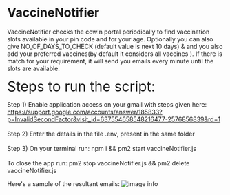 # VaccineNotifier

VaccineNotifier checks the cowin portal periodically to find vaccination slots available in your pin code and for your age. Optionally you can also give NO_OF_DAYS_TO_CHECK (default value is next 10 days) & and you also add your preferred vaccines(by default it considers all vaccines ). If there is match for your requirement, it will send you emails every minute until the slots are available.

<font size="6"> Steps to run the script: </font>

Step 1) Enable application access on your gmail with steps given here:
https://support.google.com/accounts/answer/185833?p=InvalidSecondFactor&visit_id=637554658548216477-2576856839&rd=1  
\
Step 2) Enter the details in the file .env, present in the same folder
\
\
Step 3) On your terminal run: npm i && pm2 start vaccineNotifier.js
\
\
To close the app run: pm2 stop vaccineNotifier.js && pm2 delete vaccineNotifier.js

Here's a sample of the resultant emails:
![image info](./sampleEmail.png)
